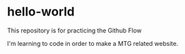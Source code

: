 # hello-world
This repository is for practicing the Github Flow

I'm learning to code in order to make a MTG related website.
